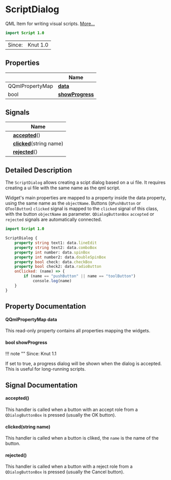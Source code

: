 # ScriptDialog

QML Item for writing visual scripts. [More...](#detailed-description)

```qml
import Script 1.0
```

<table>
<tr><td>Since:</td><td>Knut 1.0</td></tr>
</table>

## Properties

| | Name |
|-|-|
|QQmlPropertyMap|**[data](#data)**|
|bool|**[showProgress](#showProgress)**|

## Signals

| | Name |
|-|-|
||**[accepted](#accepted)**()|
||**[clicked](#clicked)**(string name)|
||**[rejected](#rejected)**()|

## Detailed Description

The `ScriptDialog` allows creating a scipt dialog based on a ui file. It requires creating a ui file with the same
name as the qml script.

Widget's main properties are mapped to a property inside the data property, using the same name as the `objectName`.
Buttons (`QPushButton` or `QToolButton`) `clicked` signal is mapped to the `clicked` signal of this class, with the
button `objectName` as parameter. `QDialogButtonBox` `accepted` or `rejected` signals are automatically connected.

```qml
import Script 1.0

ScriptDialog {
    property string text1: data.lineEdit
    property string text2: data.comboBox
    property int number: data.spinBox
    property int number2: data.doubleSpinBox
    property bool check: data.checkBox
    property bool check2: data.radioButton
    onClicked: (name) => {
        if (name == "pushButton" || name == "toolButton")
            console.log(name)
    }
}
```

## Property Documentation

#### <a name="data"></a>QQmlPropertyMap **data**

This read-only property contains all properties mapping the widgets.

#### <a name="showProgress"></a>bool **showProgress**

!!! note ""
    Since: Knut 1.1

If set to true, a progress dialog will be shown when the dialog is accepted.
This is useful for long-running scripts.

## Signal Documentation

#### <a name="accepted"></a>**accepted**()

This handler is called when a button with an accept role from a `QDialogButtonBox` is pressed (usually the OK
button).

#### <a name="clicked"></a>**clicked**(string name)

This handler is called when a button is cliked, the `name` is the name of the button.

#### <a name="rejected"></a>**rejected**()

This handler is called when a button with a reject role from a `QDialogButtonBox` is pressed (usually the Cancel
button).
